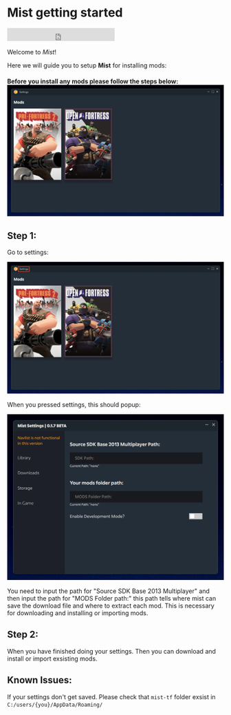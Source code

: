 # Mist getting started
<html>
  <iframe src="https://status.mist.tf/badge?theme=dark" width="250" height="30" frameborder="0" scrolling="no"></iframe>
</html>

Welcome to *Mist*!

Here we will guide you to setup **Mist** for installing mods:

#### Before you install any mods please follow the steps below:![1712569714643](image/README/1712569714643.png)

## Step 1:

Go to settings:

![1712569818848](image/README/1712569818848.png)

When you pressed settings, this should popup:

![1712569860279](image/README/1712569860279.png)

You need to input the path for "Source SDK Base 2013 Multiplayer" and then input the path for "MODS Folder path:" this path tells where mist can save the download file and where to extract each mod. This is necessary for downloading and installing or importing mods.

## Step 2:

When you have finished doing your settings. Then you can download and install or import exsisting mods.


## Known Issues:

If your settings don't get saved. Please check that `mist-tf` folder exsist in `C:/users/{you}/AppData/Roaming/`
